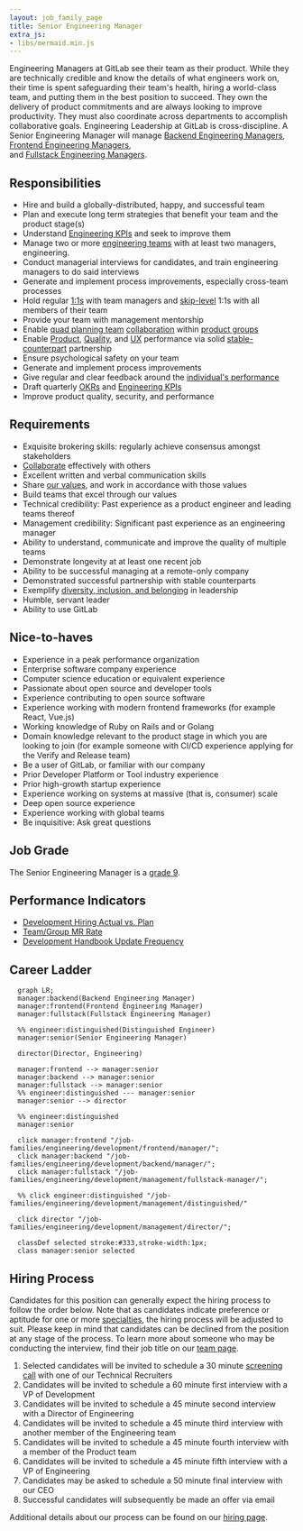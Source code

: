 ```yaml
---
layout: job_family_page
title: Senior Engineering Manager
extra_js:
- libs/mermaid.min.js
---
```


Engineering Managers at GitLab see their team as their product. While they are technically credible and know the details of what engineers work on, their time is spent safeguarding their team's health, hiring a world-class team, and putting them in the best position to succeed. They own the delivery of product commitments and are always looking to improve productivity. They must also coordinate across departments to accomplish collaborative goals. Engineering Leadership at GitLab is cross-discipline. 
A Senior Engineering Manager will manage [Backend Engineering Managers](/job-families/engineering/development/backend/manager/), 
[Frontend Engineering Managers](/job-families/engineering/development/frontend/manager/),  
and [Fullstack Engineering Managers](/job-families/engineering/development/management/fullstack-manager/).

## Responsibilities

* Hire and build a globally-distributed, happy, and successful team
* Plan and execute long term strategies that benefit your team and the product stage(s)
* Understand [Engineering KPIs](/handbook/engineering/performance-indicators/#key-performance-indicators) and seek to improve them
* Manage two or more [engineering teams](/handbook/engineering/#engineering-departments-sub-departments--teams) with at least two managers, engineering.
* Conduct managerial interviews for candidates, and train engineering managers to do said interviews
* Generate and implement process improvements, especially cross-team processes
* Hold regular [1:1s](/handbook/leadership/1-1/) with team managers and [skip-level](/handbook/leadership/skip-levels/) 1:1s with all members of their team
* Provide your team with management mentorship
* Enable [quad planning team](/handbook/product/product-processes/#pm-em-ux-and-set-quad-dris) [collaboration](/handbook/values/#collaboration) within [product groups](/company/team/structure/#product-groups)
* Enable [Product](/handbook/product/performance-indicators/), [Quality](/handbook/engineering/quality/performance-indicators/), and [UX](/handbook/engineering/ux/performance-indicators/) performance via solid [stable-counterpart](/handbook/leadership/#stable-counterparts) partnership
* Ensure psychological safety on your team
* Generate and implement process improvements
* Give regular and clear feedback around the [individual's performance](/handbook/leadership/1-1/suggested-agenda-format/)
* Draft quarterly [OKRs](/company/okrs/) and [Engineering KPIs](/handbook/engineering/performance-indicators/#key-performance-indicators)
* Improve product quality, security, and performance

## Requirements

* Exquisite brokering skills: regularly achieve consensus amongst stakeholders
* [Collaborate](/handbook/values/#collaboration) effectively with others
* Excellent written and verbal communication skills
* Share [our values](/handbook/values/), and work in accordance with those values
* Build teams that excel through our values
* Technical credibility: Past experience as a product engineer and leading teams thereof
* Management credibility: Significant past experience as an engineering manager
* Ability to understand, communicate and improve the quality of multiple teams
* Demonstrate longevity at at least one recent job
* Ability to be successful managing at a remote-only company
* Demonstrated successful partnership with stable counterparts
* Exemplify [diversity, inclusion, and belonging](/handbook/values/#diversity-inclusion) in leadership
* Humble, servant leader
* Ability to use GitLab

## Nice-to-haves

* Experience in a peak performance organization
* Enterprise software company experience
* Computer science education or equivalent experience
* Passionate about open source and developer tools
* Experience contributing to open source software
* Experience working with modern frontend frameworks (for example React, Vue.js)
* Working knowledge of Ruby on Rails and or Golang
* Domain knowledge relevant to the product stage in which you are looking to join (for example someone with CI/CD experience applying for the Verify and Release team)
* Be a user of GitLab, or familiar with our company
* Prior Developer Platform or Tool industry experience
* Prior high-growth startup experience
* Experience working on systems at massive (that is, consumer) scale
* Deep open source experience
* Experience working with global teams
* Be inquisitive: Ask great questions

## Job Grade

The  Senior Engineering Manager is a [grade 9](/handbook/total-rewards/compensation/compensation-calculator/#gitlab-job-grades).

## Performance Indicators

* [Development Hiring Actual vs. Plan](/handbook/engineering/development/performance-indicators/#development-hiring-actual-vs-plan)
* [Team/Group MR Rate](/handbook/engineering/development/performance-indicators/#development-department-member-mr-rate)
* [Development Handbook Update Frequency](/handbook/engineering/development/performance-indicators/#development-handbook-update-frequency)

## Career Ladder

```mermaid
  graph LR;
  manager:backend(Backend Engineering Manager)
  manager:frontend(Frontend Engineering Manager)
  manager:fullstack(Fullstack Engineering Manager)

  %% engineer:distinguished(Distinguished Engineer)
  manager:senior(Senior Engineering Manager)
  
  director(Director, Engineering)

  manager:frontend --> manager:senior
  manager:backend --> manager:senior
  manager:fullstack --> manager:senior
  %% engineer:distinguished --- manager:senior
  manager:senior --> director

  %% engineer:distinguished
  manager:senior

  click manager:frontend "/job-families/engineering/development/frontend/manager/";
  click manager:backend "/job-families/engineering/development/backend/manager/";
  click manager:fullstack "/job-families/engineering/development/management/fullstack-manager/";

  %% click engineer:distinguished "/job-families/engineering/development/management/distinguished/"

  click director "/job-families/engineering/development/management/director/";

  classDef selected stroke:#333,stroke-width:1px;
  class manager:senior selected
```

## Hiring Process

Candidates for this position can generally expect the hiring process to follow the order below. Note that as candidates indicate preference or aptitude for one or more [specialties](#specialties), the hiring process will be adjusted to suit. Please keep in mind that candidates can be declined from the position at any stage of the process. To learn more about someone who may be conducting the interview, find their job title on our [team page](/company/team).

1. Selected candidates will be invited to schedule a 30 minute [screening call](/handbook/hiring/#screening-call) with one of our Technical Recruiters
1. Candidates will be invited to schedule a 60 minute first interview with a VP of Development
1. Candidates will be invited to schedule a 45 minute second interview with a Director of Engineering
1. Candidates will be invited to schedule a 45 minute third interview with another member of the Engineering team
1. Candidates will be invited to schedule a 45 minute fourth interview with a member of the Product team
1. Candidates will be invited to schedule a 45 minute fifth interview with a VP of Engineering
1. Candidates may be asked to schedule a 50 minute final interview with our CEO
1. Successful candidates will subsequently be made an offer via email

Additional details about our process can be found on our [hiring page](/handbook/hiring).
